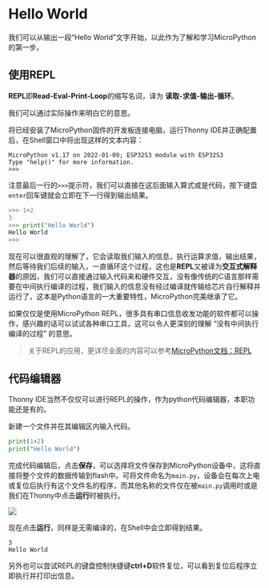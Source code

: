 # Hello World

我们可以从输出一段“Hello World”文字开始，以此作为了解和学习MicroPython的第一步。

## 使用REPL

**REPL**即**Read-Eval-Print-Loop**的缩写名词，译为 **读取-求值-输出-循环**。

我们可以通过实际操作来明白它的意思。

将已经安装了MicroPython固件的开发板连接电脑，运行Thonny IDE并正确配置后，在Shell窗口中将出现这样的文本内容：

```
MicroPython v1.17 on 2022-01-09; ESP32S3 module with ESP32S3
Type "help()" for more information.
>>> 
```

注意最后一行的`>>>`提示符，我们可以直接在这后面输入算式或是代码，按下键盘`enter`回车键就会立即在下一行得到输出结果。

```python
>>> 1+2
3
>>> print("Hello World")
Hello World
>>> 
```

现在可以很直观的理解了，它会读取我们输入的信息，执行运算求值，输出结果，然后等待我们后续的输入，一直循环这个过程，这也是**REPL**又被译为**交互式解释器**的原因，我们可以直接通过输入代码来和硬件交互，没有像传统的C语言那样需要在中间执行编译的过程，我们输入的信息没有经过编译就传输给芯片自行解释并运行了，这本是Python语言的一大重要特性，MicroPython完美继承了它。

如果仅仅是使用MicroPython REPL，很多具有串口信息收发功能的软件都可以操作，感兴趣的话可以试试各种串口工具，这可以令人更深刻的理解 “没有中间执行编译的过程” 的意思。

>关于REPL的应用，更详尽全面的内容可以参考[MicroPython文档：REPL](https://docs.micropython.org/en/latest/reference/repl.html)

## 代码编辑器

Thonny IDE当然不仅仅可以进行REPL的操作，作为python代码编辑器，本职功能还是有的。

新建一个文件并在其编辑区内输入代码。

```python
print(1+2)
print("Hello World")
```

完成代码编辑后，点击**保存**，可以选择将文件保存到MicroPython设备中，这将直接将整个文件的数据传输到flash中。可将文件命名为`main.py`，设备会在每次上电或复位后执行有这个文件名的程序，而其他名称的文件仅在被`main.py`调用时或是我们在Thonny中点击**运行**时被执行。

![](https://i.imgur.com/tn9Fi3W.png)

现在点击**运行**，同样是无需编译的，在Shell中会立即得到结果。

```
3
Hello World
```

另外也可以尝试REPL的键盘控制快捷键**ctrl+D**软件复位，可以看到复位后程序立即执行并打印出信息。